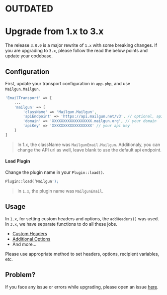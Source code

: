 # OUTDATED
# Upgrade from 1.x to 3.x
The release `3.0.0` is a major rewrite of `1.x` with some breaking changes. If you are upgrading to `3.x`, please follow the read the below points and update your codebase.

## Configuration
First, update your transport configuration in `app.php`, and use `Mailgun.Mailgun`.

```php
'EmailTransport' => [
	...
	'mailgun' => [
		'className' => 'Mailgun.Mailgun',
		'apiEndpoint' => 'https://api.mailgun.net/v3', // optional, api endpoint
		'domain' => 'XXXXXXXXXXXXXXXXXX.mailgun.org', // your domain
		'apiKey' => 'XXXXXXXXXXXXXXXXXX' // your api key
	]
]
```
> In 1.x, the className was `MailgunEmail.Mailgun`. Additionaly, you can change the API url as well, leave blank to use the default api endpoint.

#### Load Plugin
Change the plugin name in your `Plugin::load()`.
```php
Plugin::load(‘Mailgun');
```
> In `1.x`, the plugin name was `MailgunEmail`.

## Usage
In `1.x`, for setting custom headers and options, the `addHeaders()` was used.  In `3.x`, we have separate functions to do all these jobs.
- [Custom Headers](https://github.com/narendravaghela/cakephp-mailgun#custom-headers)
- [Additional Options](https://github.com/narendravaghela/cakephp-mailgun#additional-options)
- And more...

Please use appropriate method to set headers, options, recipient variables, etc.

## Problem?
If you face any issue or errors while upgrading, please open an issue [here](https://github.com/narendravaghela/cakephp-mailgun/issues).
